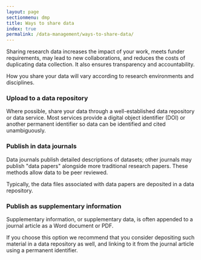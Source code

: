 ```yaml
---
layout: page
sectionmenu: dmp
title: Ways to share data
index: true
permalink: /data-management/ways-to-share-data/
---
```


Sharing research data increases the impact of your work, meets funder requirements, may lead to new collaborations, and reduces the costs of duplicating data collection. It also ensures transparency and accountability.

How you share your data will vary according to research environments and disciplines.

### Upload to a data repository
Where possible, share your data through a well-established data repository or data service. Most services provide a digital object identifier (DOI) or another permanent identifier so data can be identified and cited unambiguously.

### Publish in data journals
Data journals publish detailed descriptions of datasets; other journals may publish "data papers" alongside more traditional research papers. These methods allow data to be peer reviewed.

Typically, the data files associated with data papers are deposited in a data repository.

### Publish as supplementary information
Supplementary information, or supplementary data, is often appended to a journal article as a Word document or PDF.

If you choose this option we recommend that you consider depositing such material in a data repository as well, and linking to it from the journal article using a permanent identifier.

